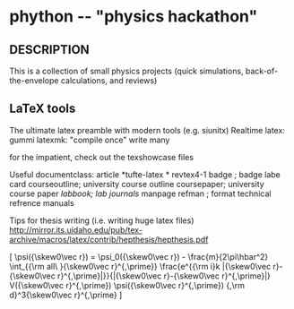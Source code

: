 phython -- "physics hackathon"
=============================

## DESCRIPTION
This is a collection of small physics projects (quick simulations, back-of-the-envelope calculations, and reviews)

## LaTeX tools
The ultimate latex preamble with modern tools (e.g. siunitx)
Realtime latex: gummi
latexmk: "compile once" write many

for the impatient, check out the texshowcase files

Useful documentclass:
article
*tufte-latex *
revtex4-1
badge ; badge labe
card
courseoutline; university course outline
coursepaper; university course paper
*labbook; lab journals*
manpage
refman ; format technical refrence manuals



Tips for thesis writing (i.e. writing huge latex files)
http://mirror.its.uidaho.edu/pub/tex-archive/macros/latex/contrib/hepthesis/hepthesis.pdf


\[ \psi({\skew0\vec r}) = \psi_0({\skew0\vec r}) - \frac{m}{2\pi\hbar^2} \int_{{\rm all\ }{\skew0\vec r}^{\,\prime}}
    \frac{e^{{\rm i}k |{\skew0\vec r}-{\skew0\vec r}^{\,\prime}|}}{|{\skew0\vec r}-{\skew0\vec r}^{\,\prime}|} V({\skew0\vec r}^{\,\prime}) \psi({\skew0\vec r}^{\,\prime}) {\,\rm d}^3{\skew0\vec r}^{\,\prime}
 \]



